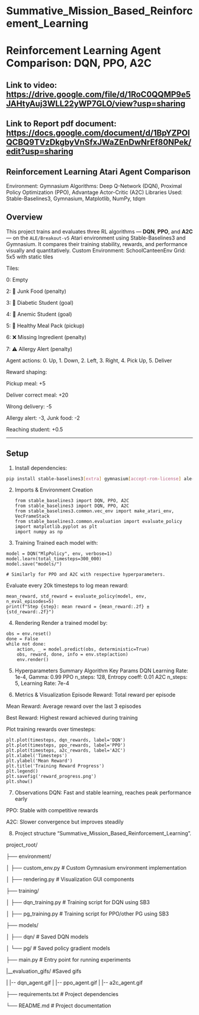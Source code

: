 # Summative_Mission_Based_Reinforcement_Learning
# Reinforcement Learning Agent Comparison: DQN, PPO, A2C

## Link to video: https://drive.google.com/file/d/1RoC0QQMP9e5JAHtyAuj3WLL22yWP7GLO/view?usp=sharing



## Link to Report pdf document: https://docs.google.com/document/d/1BpYZPOlQCBQ9TVzDkgbyVnSfxJWaZEnDwNrEf80NPek/edit?usp=sharing




## Reinforcement Learning Atari Agent Comparison
Environment:  Gymnasium
Algorithms: Deep Q-Network (DQN), Proximal Policy Optimization (PPO), Advantage Actor-Critic (A2C)
Libraries Used: Stable-Baselines3, Gymnasium, Matplotlib, NumPy, tdqm

## Overview
This project trains and evaluates three RL algorithms — **DQN**, **PPO**, and **A2C** — on the `ALE/Breakout-v5` Atari environment using Stable-Baselines3 and Gymnasium. It compares their training stability, rewards, and performance visually and quantitatively.
Custom Environment: SchoolCanteenEnv
Grid: 5x5 with static tiles

Tiles:

0: Empty

2: 🍩 Junk Food (penalty)

3: 🧒 Diabetic Student (goal)

4: 🧒 Anemic Student (goal)

5: 🍎 Healthy Meal Pack (pickup)

6: ❌ Missing Ingredient (penalty)

7: ⚠️ Allergy Alert (penalty)

Agent actions:
0. Up, 1. Down, 2. Left, 3. Right, 4. Pick Up, 5. Deliver

Reward shaping:

Pickup meal: +5

Deliver correct meal: +20

Wrong delivery: -5

Allergy alert: -3, Junk food: -2

Reaching student: +0.5

---

## Setup

1. Install dependencies:
```bash
pip install stable-baselines3[extra] gymnasium[accept-rom-license] ale-py matplotlib numpy
```
2. Imports & Environment Creation
   ```
   from stable_baselines3 import DQN, PPO, A2C
   from stable_baselines3 import DQN, PPO, A2C
   from stable_baselines3.common.vec_env import make_atari_env, VecFrameStack
   from stable_baselines3.common.evaluation import evaluate_policy
   import matplotlib.pyplot as plt
   import numpy as np
3. Training
Trained each model with:
```
model = DQN("MlpPolicy", env, verbose=1)
model.learn(total_timesteps=300_000)
model.save("models/")

# Similarly for PPO and A2C with respective hyperparameters.
```
Evaluate every 20k timesteps to log mean reward:
```
mean_reward, std_reward = evaluate_policy(model, env, n_eval_episodes=5)
print(f"Step {step}: mean reward = {mean_reward:.2f} ± {std_reward:.2f}")
```
4. Rendering
Render a trained model by:
```
obs = env.reset()
done = False
while not done:
    action, _ = model.predict(obs, deterministic=True)
    obs, reward, done, info = env.step(action)
    env.render()
```
5. Hyperparameters Summary
Algorithm	         Key                       Params
DQN	            Learning Rate: 1e-4,          Gamma: 0.99
PPO	            n_steps: 128,                 Entropy coeff: 0.01
A2C	            n_steps: 5,                   Learning Rate: 7e-4

6. Metrics & Visualization
Episode Reward: Total reward per episode

Mean Reward: Average reward over the last 3 episodes

Best Reward: Highest reward achieved during training

Plot training rewards over timesteps:
```
plt.plot(timesteps, dqn_rewards, label='DQN')
plt.plot(timesteps, ppo_rewards, label='PPO')
plt.plot(timesteps, a2c_rewards, label='A2C')
plt.xlabel('Timesteps')
plt.ylabel('Mean Reward')
plt.title('Training Reward Progress')
plt.legend()
plt.savefig('reward_progress.png')
plt.show()
```
7. Observations
DQN: Fast and stable learning, reaches peak performance early

PPO: Stable with competitive rewards

A2C: Slower convergence but improves steadily

8. Project structure
   “Summative_Mission_Based_Reinforcement_Learning”.

project_root/

├── environment/

│   ├── custom_env.py            # Custom Gymnasium environment implementation

│   ├── rendering.py             # Visualization GUI components

├── training/

│   ├── dqn_training.py          # Training script for DQN using SB3

│   ├── pg_training.py           # Training script for PPO/other PG using SB3

├── models/

│   ├── dqn/                     # Saved DQN models

│   └── pg/                      # Saved policy gradient models

├── main.py                      # Entry point for running experiments

|__evaluation_gifs/              #Saved gifs 

|   |-- dqn_agent.gif
|   |-- ppo_agent.gif
|   |-- a2c_agent.gif

├── requirements.txt             # Project dependencies

└── README.md                    # Project documentation




